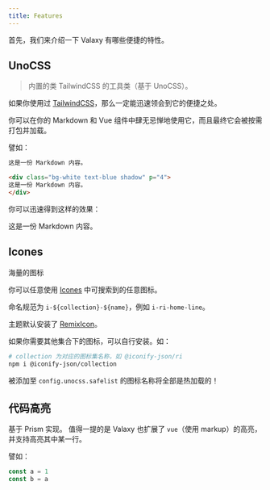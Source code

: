 ```yaml
---
title: Features
---
```


首先，我们来介绍一下 Valaxy 有哪些便捷的特性。

## UnoCSS

> 内置的类 TailwindCSS 的工具类（基于 UnoCSS）。

如果你使用过 [TailwindCSS](https://tailwindcss.com/)，那么一定能迅速领会到它的便捷之处。

你可以在你的 Markdown 和 Vue 组件中肆无忌惮地使用它，而且最终它会被按需打包并加载。

譬如：

```md
这是一份 Markdown 内容。

<div class="bg-white text-blue shadow" p="4">
这是一份 Markdown 内容。
</div>
```

你可以迅速得到这样的效果：

<div class="bg-white text-blue shadow" p="4">
这是一份 Markdown 内容。
</div>

## Icones

海量的图标

你可以任意使用 [Icones](https://icones.js.org/) 中可搜索到的任意图标。

命名规范为 `i-${collection}-${name}`，例如 `i-ri-home-line`。

主题默认安装了 [RemixIcon](https://github.com/Remix-Design/RemixIcon)。

如果你需要其他集合下的图标，可以自行安装。如：

```bash
# collection 为对应的图标集名称，如 @iconify-json/ri
npm i @iconify-json/collection
```

被添加至 `config.unocss.safelist` 的图标名称将全部是热加载的！

## 代码高亮

基于 Prism 实现。
值得一提的是 Valaxy 也扩展了 `vue`（使用 markup）的高亮，并支持高亮其中某一行。

譬如：

```js {2}
const a = 1
const b = a
```
